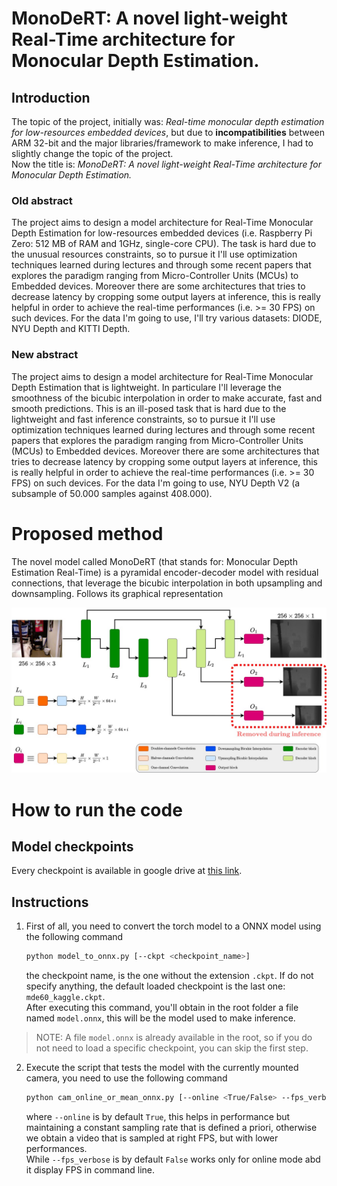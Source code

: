 # MonoDeRT: A novel light-weight Real-Time architecture for Monocular Depth Estimation.

## Introduction
The topic of the project, initially was: *Real-time monocular depth estimation for low-resources embedded devices*, but due to **incompatibilities** between ARM 32-bit and the major libraries/framework to make inference, I had to slightly change the topic of the project.\
Now the title is: *MonoDeRT: A novel light-weight Real-Time architecture for Monocular Depth Estimation.*

### Old abstract
The project aims to design a model architecture for Real-Time Monocular Depth Estimation for low-resources embedded devices (i.e. Raspberry Pi Zero: 512 MB of RAM and 1GHz, single-core CPU).
The task is hard due to the unusual resources constraints, so to pursue it I'll use optimization techniques learned during lectures and through some recent papers that explores the paradigm ranging from Micro-Controller Units (MCUs) to Embedded devices.
Moreover there are some architectures that tries to decrease latency by cropping some output layers at inference, this is really helpful in order to achieve the real-time performances (i.e. >= 30 FPS) on such devices.
For the data I'm going to use, I'll try various datasets: DIODE, NYU Depth and KITTI Depth.

### New abstract
The project aims to design a model architecture for Real-Time Monocular Depth Estimation that is lightweight. In particulare I'll leverage the smoothness of the bicubic interpolation in order to make accurate, fast and smooth predictions.
This is an ill-posed task that is hard due to the lightweight and fast inference constraints, so to pursue it I'll use optimization techniques learned during lectures and through some recent papers that explores the paradigm ranging from Micro-Controller Units (MCUs) to Embedded devices.
Moreover there are some architectures that tries to decrease latency by cropping some output layers at inference, this is really helpful in order to achieve the real-time performances (i.e. >= 30 FPS) on such devices.
For the data I'm going to use, NYU Depth V2 (a subsample of 50.000 samples against 408.000).


# Proposed method
The novel model called MonoDeRT (that stands for: Monocular Depth Estimation Real-Time) is a pyramidal encoder-decoder model with residual connections, that leverage the bicubic interpolation in both upsampling and downsampling. Follows its graphical representation

![MonoDeRT architecture](https://raw.githubusercontent.com/damianoimola/rt-mono-depth-estimation-embedded/master/images/monodert_white_bg.jpg)


# How to run the code

## Model checkpoints
Every checkpoint is available in google drive at [this link](https://drive.google.com/drive/folders/1UmDH74_rk2Ef_6gE0_a_EHWhDzD02WN9?usp=sharing).

## Instructions
1) First of all, you need to convert the torch model to a ONNX model using the following command
    ```bash
    python model_to_onnx.py [--ckpt <checkpoint_name>]
    ```
    the checkpoint name, is the one without the extension `.ckpt`. If do not specify anything, the default loaded checkpoint is the last one: `mde60_kaggle.ckpt`.\
    After executing this command, you'll obtain in the root folder a file named `model.onnx`, this will be the model used to make inference.

> NOTE: A file `model.onnx` is already available in the root, so if you do not need to load a specific checkpoint, you can skip the first step. 

2) Execute the script that tests the model with the currently mounted camera, you need to use the following command
    ```bash
    python cam_online_or_mean_onnx.py [--online <True/False> --fps_verbose <True/False>]
    ```
    where `--online` is by default `True`, this helps in performance but maintaining a constant sampling rate that is defined a priori, otherwise we obtain a video that is sampled at right FPS, but with lower performances.\
    While `--fps_verbose` is by default `False` works only for online mode abd it display FPS in command line. 